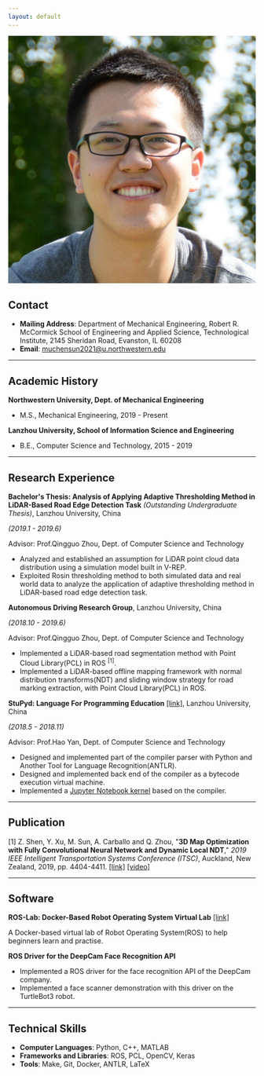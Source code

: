 ```yaml
---
layout: default
---
```


<img class="profile-picture" src="msun_small.jpg">

## Contact

* **Mailing Address**: Department of Mechanical Engineering, Robert R. McCormick School of Engineering and Applied Science, Technological Institute, 2145 Sheridan Road, Evanston, IL 60208
* **Email**: [muchensun2021@u.northwestern.edu](mailto:muchensun2021@u.northwestern.edu)

***

## Academic History

**Northwestern University, Dept. of Mechanical Engineering**

 - M.S., Mechanical Engineering, 2019 - Present

**Lanzhou University, School of Information Science and Engineering**

 - B.E., Computer Science and Technology, 2015 - 2019

***

## Research Experience

**Bachelor's Thesis: Analysis of Applying Adaptive Thresholding Method in LiDAR-Based Road Edge Detection Task** *(Outstanding Undergraduate Thesis)*, Lanzhou University, China

*(2019.1 - 2019.6)*

Advisor: Prof.Qingguo Zhou, Dept. of Computer Science and Technology

 - Analyzed and established an assumption for LiDAR point cloud data distribution using a simulation model built in V-REP.
 - Exploited Rosin thresholding method to both simulated data and real world data to analyze the application of adaptive thresholding method in LiDAR-based road edge detection task.

**Autonomous Driving Research Group**, Lanzhou University, China 

*(2018.10 - 2019.6)*

Advisor: Prof.Qingguo Zhou, Dept. of Computer Science and Technology

 - Implemented a LiDAR-based road segmentation method with Point Cloud Library(PCL) in ROS <sup>[1]</sup>.
 - Implemented a LiDAR-based offline mapping framework with normal distribution transforms(NDT) and sliding window strategy for road marking extraction, with Point Cloud Library(PCL) in ROS.

**StuPyd: Language For Programming Education** [\[link\]](https://github.com/StuPyd/stupyd-lang), Lanzhou University, China

*(2018.5 - 2018.11)*

Advisor: Prof.Hao Yan, Dept. of Computer Science and Technology

 - Designed and implemented part of the compiler parser with Python and Another Tool for Language Recognition(ANTLR).
 - Designed and implemented back end of the compiler as a bytecode execution virtual machine.
 - Implemented a [Jupyter Notebook kernel](https://github.com/StuPyd/demo-kernel) based on the compiler.

***

## Publication

[1] Z. Shen, Y. Xu, M. Sun, A. Carballo and Q. Zhou, "**3D Map Optimization with Fully Convolutional Neural Network and Dynamic Local NDT**," *2019 IEEE Intelligent Transportation Systems Conference (ITSC)*, Auckland, New Zealand, 2019, pp. 4404-4411. [\[link\]](http://ieeexplore.ieee.org/stamp/stamp.jsp?tp=&arnumber=8917130&isnumber=8916833) [\[video\]](/videos/0357_VI.mp4)


***

## Software

**ROS-Lab: Docker-Based Robot Operating System Virtual Lab** [\[link\]](https://pypi.org/project/ros-lab/)

A Docker-based virtual lab of Robot Operating System(ROS) to help beginners learn and practise. 
 
**ROS Driver for the DeepCam Face Recognition API**
 - Implemented a ROS driver for the face recognition API of the DeepCam company.
 - Implemented a face scanner demonstration with this driver on the TurtleBot3 robot.

***

## Technical Skills

 - **Computer Languages**: Python, C++, MATLAB
 - **Frameworks and Libraries**: ROS, PCL, OpenCV, Keras
 - **Tools**: Make, Git, Docker, ANTLR, LaTeX

